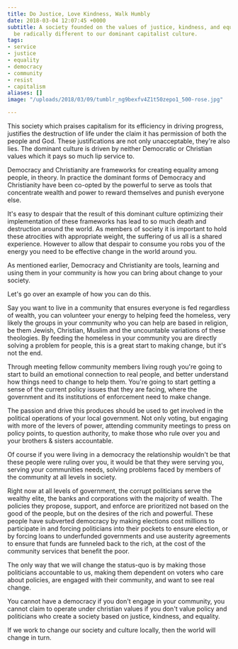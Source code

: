 ```yaml
---
title: Do Justice, Love Kindness, Walk Humbly
date: 2018-03-04 12:07:45 +0000
subtitle: A society founded on the values of justice, kindness, and equality, would
  be radically different to our dominant capitalist culture.
tags:
- service
- justice
- equality
- democracy
- community
- resist
- capitalism
aliases: []
image: "/uploads/2018/03/09/tumblr_ng9bexfv4Z1t50zepo1_500-rose.jpg"

---
```

This society which praises capitalism for its efficiency in driving progress, justifies the destruction of life under the claim it has permission of both the people and God. These justifications are not only unacceptable, they're also lies. The dominant culture is driven by neither Democratic or Christian values which it pays so much lip service to.

Democracy and Christianity are frameworks for creating equality among people, in theory. In practice the dominant forms of Democracy and Christianity have been co-opted by the powerful to serve as tools that concentrate wealth and power to reward themselves and punish everyone else.

It's easy to despair that the result of this dominant culture optimizing their implementation of these frameworks has lead to so much death and destruction around the world. As members of society it is important to hold these atrocities with appropriate weight, the suffering of us all is a shared experience. However to allow that despair to consume you robs you of the energy you need to be effective change in the world around you.

As mentioned earlier, Democracy and Christianity are tools, learning and using them in your community is how you can bring about change to your society.

Let's go over an example of how you can do this.

Say you want to live in a community that ensures everyone is fed regardless of wealth, you can volunteer your energy to helping feed the homeless, very likely the groups in your community who you can help are based in religion, be them Jewish, Christian, Muslim and the uncountable variations of these theologies. By feeding the homeless in your community you are directly solving a problem for people, this is a great start to making change, but it's not the end.

Through meeting fellow community members living rough you're going to start to build an emotional connection to real people, and better understand how things need to change to help them. You're going to start getting a sense of the current policy issues that they are facing, where the government and its institutions of enforcement need to make change.

The passion and drive this produces should be used to get involved in the political operations of your local government. Not only voting, but engaging with more of the levers of power, attending community meetings to press on policy points, to question authority, to make those who rule over you and your brothers & sisters accountable.

Of course if you were living in a democracy the relationship wouldn't be that these people were ruling over you, it would be that they were serving you, serving your communities needs, solving problems faced by members of the community at all levels in society.

Right now at all levels of government, the corrupt politicians serve the wealthy elite, the banks and corporations with the majority of wealth. The policies they propose, support, and enforce are prioritized not based on the good of the people, but on the desires of the rich and powerful. These people have subverted democracy by making elections cost millions to participate in and forcing politicians into their pockets to ensure election, or by forcing loans to underfunded governments and use austerity agreements to ensure that funds are funneled back to the rich, at the cost of the community services that benefit the poor.

The only way that we will change the status-quo is by making those politicians accountable to us, making them dependent on voters who care about policies, are engaged with their community, and want to see real change.

You cannot have a democracy if you don't engage in your community, you cannot claim to operate under christian values if you don't value policy and politicians who create a society based on justice, kindness, and equality.

If we work to change our society and culture locally, then the world will change in turn.
